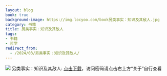 ```yaml
---
layout: blog
book: true
background-image: https://img.locyoo.com/book另类事实：知识及其敌人.jpg
category: 书籍
title: 另类事实：知识及其敌人
tags:
- 书籍
- 哲学
redirect_from:
  - /2024/03/另类事实：知识及其敌人/
---
```

![](https://img.locyoo.com/book另类事实：知识及其敌人.jpg)
另类事实：知识及其敌人: <a name = "ref1" href="https://url18.ctfile.com/f/50983618-1350065036-84a67f?p=3619">点击下载</a>，访问密码请点击右上方“关于”自行查看